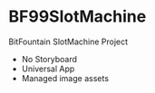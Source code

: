 # BF99SlotMachine
BitFountain SlotMachine Project

*  No Storyboard
*  Universal App
*  Managed image assets